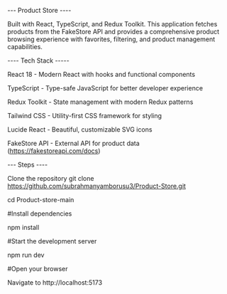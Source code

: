  --- Product Store ----

Built with React, TypeScript, and Redux Toolkit. This application fetches products from the FakeStore API and provides a comprehensive product browsing experience with favorites, filtering, and product management capabilities.

---- Tech Stack -----

React 18 - Modern React with hooks and functional components

TypeScript - Type-safe JavaScript for better developer experience

Redux Toolkit - State management with modern Redux patterns

Tailwind CSS - Utility-first CSS framework for styling

Lucide React - Beautiful, customizable SVG icons

FakeStore API - External API for product data  (https://fakestoreapi.com/docs)

--- Steps ----

Clone the repository
git clone https://github.com/subrahmanyamborusu3/Product-Store.git

cd Product-store-main

#Install dependencies

npm install

#Start the development server

npm run dev

#Open your browser

Navigate to http://localhost:5173
